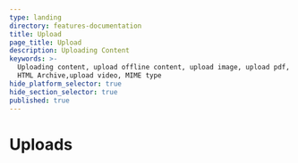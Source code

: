 ```yaml
---
type: landing
directory: features-documentation
title: Upload
page_title: Upload
description: Uploading Content
keywords: >-
  Uploading content, upload offline content, upload image, upload pdf, upload
  HTML Archive,upload video, MIME type
hide_platform_selector: true
hide_section_selector: true
published: true
---
```

# Uploads
